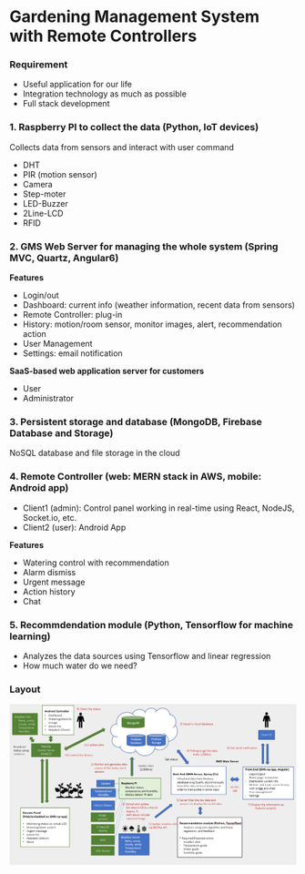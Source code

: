 # Gardening Management System with Remote Controllers

### Requirement ###
 - Useful application for our life
 - Integration technology as much as possible
 - Full stack development

### 1. Raspberry PI to collect the data (Python, IoT devices)
Collects data  from sensors and interact with user command 
- DHT
- PIR (motion sensor)
- Camera
- Step-moter
- LED-Buzzer
- 2Line-LCD
- RFID

### 2. GMS Web Server for managing the whole system (Spring MVC, Quartz, Angular6)

**Features**
- Login/out
- Dashboard: current info (weather information, recent data from sensors)
- Remote Controller: plug-in
- History: motion/room sensor, monitor images, alert, recommendation action
- User Management
- Settings: email notification

**SaaS-based web application server for customers**
- User
- Administrator

### 3. Persistent storage and database (MongoDB, Firebase Database and Storage)
NoSQL database and file storage in the cloud

### 4. Remote Controller (web: MERN stack in AWS, mobile: Android app)
- Client1 (admin): Control panel working in real-time using React, NodeJS, Socket.io, etc.
- Client2 (user): Android App

**Features**
- Watering control with recommendation
- Alarm dismiss
- Urgent message
- Action history
- Chat

### 5. Recommdendation module (Python, Tensorflow for machine learning)
- Analyzes the data sources using Tensorflow and linear regression
- How much water do we need?


### Layout
![](https://github.com/danask/GMS/blob/master/Frontend/src/assets/img/gms_architecture_v2.PNG)

